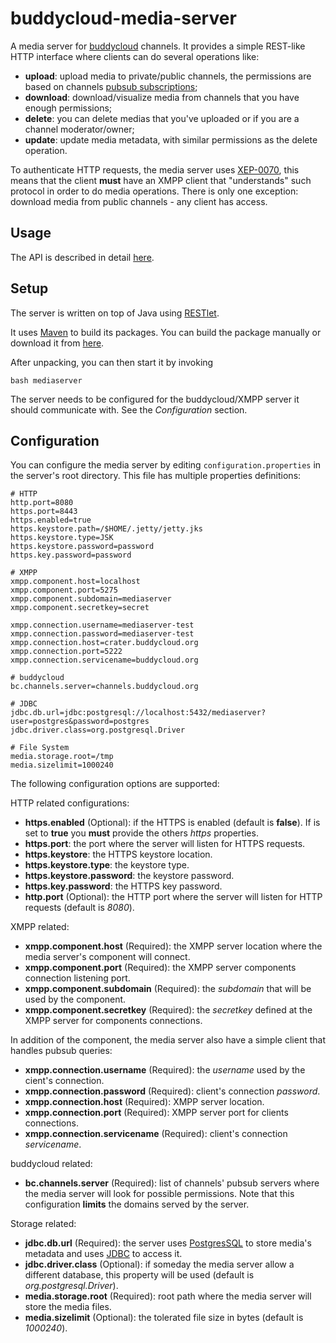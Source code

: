 buddycloud-media-server
=======================

A media server for [buddycloud][bc] channels. It provides a simple 
REST-like HTTP interface where clients can do several operations like:
- **upload**: upload media to private/public channels, the permissions
are based on channels [pubsub subscriptions][pubsub];
- **download**: download/visualize media from channels that you have 
enough permissions;
- **delete**: you can delete medias that you've uploaded or if you are
a channel moderator/owner;
- **update**: update media metadata, with similar permissions as the
delete operation.
 
To authenticate HTTP requests, the media server uses [XEP-0070][xep],
this means that the client **must** have an XMPP client that "understands"
such protocol in order to do media operations. There is only one exception: 
download media from public channels - any client has access.

[bc]: http://buddycloud.com/
[xep]: http://xmpp.org/extensions/xep-0070.html
[pubsub]: https://buddycloud.org/wiki/XMPP_XEP#Follower_Management

Usage
-----

The API is described in detail [here](https://buddycloud.org/wiki/Buddycloud_HTTP_API#.2F.3Cchannel.3E.2Fmedia.2F.3Citem.3E).

Setup
-----

The server is written on top of Java using [RESTlet](http://www.restlet.org/).

It uses [Maven](http://maven.apache.org/) to build its packages. You can build
the package manually or download it from [here](https://github.com/downloads/buddycloud/buddycloud-media-server/buddycloud-media-server-0.1.zip).

After unpacking, you can then start it by invoking

    bash mediaserver

The server needs to be configured for the buddycloud/XMPP server it should
communicate with. See the *Configuration* section.

Configuration
-------------

You can configure the media server by editing `configuration.properties` in the server's
root directory. This file has multiple properties definitions:

	# HTTP 
	http.port=8080
	https.port=8443
	https.enabled=true
	https.keystore.path=/$HOME/.jetty/jetty.jks
	https.keystore.type=JSK
	https.keystore.password=password
	https.key.password=password
	
	# XMPP
	xmpp.component.host=localhost
	xmpp.component.port=5275
	xmpp.component.subdomain=mediaserver
	xmpp.component.secretkey=secret
	
	xmpp.connection.username=mediaserver-test
	xmpp.connection.password=mediaserver-test
	xmpp.connection.host=crater.buddycloud.org
	xmpp.connection.port=5222
	xmpp.connection.servicename=buddycloud.org
	
	# buddycloud
	bc.channels.server=channels.buddycloud.org
	
	# JDBC
	jdbc.db.url=jdbc:postgresql://localhost:5432/mediaserver?user=postgres&password=postgres
	jdbc.driver.class=org.postgresql.Driver
	
	# File System
	media.storage.root=/tmp
	media.sizelimit=1000240

The following configuration options are supported:

HTTP related configurations:

- **https.enabled** (Optional): if the HTTPS is enabled (default is **false**). If is set to **true**
you **must** provide the others *https* properties.
- **https.port**: the port where the server will listen for HTTPS requests.
- **https.keystore**: the HTTPS keystore location.
- **https.keystore.type**: the keystore type.
- **https.keystore.password**: the keystore password.
- **https.key.password**: the HTTPS key password.
- **http.port** (Optional): the HTTP port where the server will listen for HTTP requests (default is *8080*).

XMPP related:

- **xmpp.component.host** (Required): the XMPP server location where the media server's component will connect. 
- **xmpp.component.port** (Required): the XMPP server components connection listening port.
- **xmpp.component.subdomain** (Required): the *subdomain* that will be used by the component.
- **xmpp.component.secretkey** (Required): the *secretkey* defined at the XMPP server for components connections.
	
In addition of the component, the media server also have a simple client that handles pubsub queries: 

- **xmpp.connection.username** (Required): the *username* used by the cient's connection.
- **xmpp.connection.password** (Required): client's connection *password*.
- **xmpp.connection.host** (Required): XMPP server location.
- **xmpp.connection.port** (Required): XMPP server port for clients connections.
- **xmpp.connection.servicename** (Required): client's connection *servicename*.

buddycloud related:

- **bc.channels.server** (Required): list of channels' pubsub servers where the media server will look for
possible permissions. Note that this configuration **limits** the domains served by the server.

Storage related:

- **jdbc.db.url** (Required): the server uses [PostgresSQL](http://www.postgresql.org) to store
media's metadata and uses [JDBC](http://www.oracle.com/technetwork/java/overview-141217.html) to access it.
- **jdbc.driver.class** (Optional): if someday the media server allow a different database, this
property will be used (default is *org.postgresql.Driver*).
- **media.storage.root** (Required): root path where the media server will store the media files.
- **media.sizelimit** (Optional): the tolerated file size in bytes (default is *1000240*).
